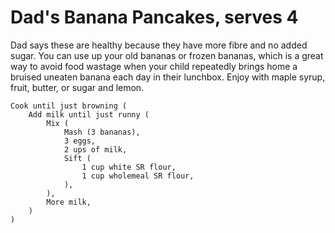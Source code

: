 Dad's Banana Pancakes, serves 4
===============================

Dad says these are healthy because they have more fibre and no added sugar. You can use up your old bananas or frozen bananas, which is a great way to avoid food wastage when your child repeatedly brings home a bruised uneaten banana each day in their lunchbox. Enjoy with maple syrup, fruit, butter, or sugar and lemon.

    Cook until just browning (
        Add milk until just runny (
            Mix (
                Mash (3 bananas),
                3 eggs,
                2 ups of milk,
                Sift (
                    1 cup white SR flour,
                    1 cup wholemeal SR flour,
                ),
            ),
            More milk,
        )
    )